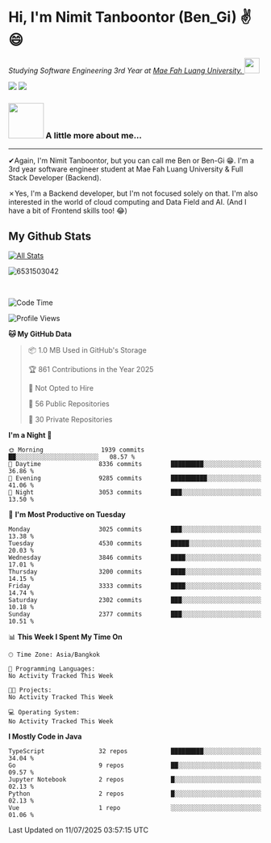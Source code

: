 # Hi, I'm Nimit Tanboontor (Ben_Gi) ✌😄
<p><em>Studying Software Engineering 3rd Year at <a href="https://en.mfu.ac.th/home.html"> Mae Fah Luang University.
</a><img src="https://media.giphy.com/media/WUlplcMpOCEmTGBtBW/giphy.gif" width="30"> </em></p>


[![](https://img.shields.io/badge/linkedin-%230077B5.svg?style=for-the-badge&logo=linkedin)]([https://www.linkedin.com/in/thanaphoom-babparn/](https://www.linkedin.com/in/nimit-tanbooutor-798139246/))
[![](https://img.shields.io/badge/Medium-12100E?style=for-the-badge&logo=medium&logoColor=white)](https://medium.com/@nimittanbooutor)

### <img src="https://media.giphy.com/media/VgCDAzcKvsR6OM0uWg/giphy.gif" width="70"> A little more about me...  

<hr> <!-- Horizontal line -->

&#10004;Again, I'm Nimit Tanboontor, but you can call me Ben or Ben-Gi 😁. I'm a 3rd year software engineer student at Mae Fah Luang University & Full Stack Developer (Backend).

&#10007;Yes, I'm a Backend developer, but I'm not focused solely on that. I'm also interested in the world of cloud computing and Data Field and AI. (And I have a bit of Frontend skills too! 😂)


## My Github Stats

[![All Stats](https://github-readme-stats.vercel.app/api?username=6531503042&show_icons=true&theme=algolia)](https://github.com/6531503042)

<p><img align="center" src="https://github-readme-streak-stats.herokuapp.com/?user=6531503042&" alt="6531503042" /></p>

<br />


<!--START_SECTION:waka-->
![Code Time](http://img.shields.io/badge/Code%20Time-525%20hrs%2038%20mins-blue)

![Profile Views](http://img.shields.io/badge/Profile%20Views-10-blue)

**🐱 My GitHub Data** 

> 📦 1.0 MB Used in GitHub's Storage 
 > 
> 🏆 861 Contributions in the Year 2025
 > 
> 🚫 Not Opted to Hire
 > 
> 📜 56 Public Repositories 
 > 
> 🔑 30 Private Repositories 
 > 
**I'm a Night 🦉** 

```text
🌞 Morning                1939 commits        ██░░░░░░░░░░░░░░░░░░░░░░░   08.57 % 
🌆 Daytime                8336 commits        █████████░░░░░░░░░░░░░░░░   36.86 % 
🌃 Evening                9285 commits        ██████████░░░░░░░░░░░░░░░   41.06 % 
🌙 Night                  3053 commits        ███░░░░░░░░░░░░░░░░░░░░░░   13.50 % 
```
📅 **I'm Most Productive on Tuesday** 

```text
Monday                   3025 commits        ███░░░░░░░░░░░░░░░░░░░░░░   13.38 % 
Tuesday                  4530 commits        █████░░░░░░░░░░░░░░░░░░░░   20.03 % 
Wednesday                3846 commits        ████░░░░░░░░░░░░░░░░░░░░░   17.01 % 
Thursday                 3200 commits        ████░░░░░░░░░░░░░░░░░░░░░   14.15 % 
Friday                   3333 commits        ████░░░░░░░░░░░░░░░░░░░░░   14.74 % 
Saturday                 2302 commits        ███░░░░░░░░░░░░░░░░░░░░░░   10.18 % 
Sunday                   2377 commits        ███░░░░░░░░░░░░░░░░░░░░░░   10.51 % 
```


📊 **This Week I Spent My Time On** 

```text
🕑︎ Time Zone: Asia/Bangkok

💬 Programming Languages: 
No Activity Tracked This Week

🐱‍💻 Projects: 
No Activity Tracked This Week

💻 Operating System: 
No Activity Tracked This Week
```

**I Mostly Code in Java** 

```text
TypeScript               32 repos            █████████░░░░░░░░░░░░░░░░   34.04 % 
Go                       9 repos             ██░░░░░░░░░░░░░░░░░░░░░░░   09.57 % 
Jupyter Notebook         2 repos             █░░░░░░░░░░░░░░░░░░░░░░░░   02.13 % 
Python                   2 repos             █░░░░░░░░░░░░░░░░░░░░░░░░   02.13 % 
Vue                      1 repo              ░░░░░░░░░░░░░░░░░░░░░░░░░   01.06 % 
```




 Last Updated on 11/07/2025 03:57:15 UTC
<!--END_SECTION:waka-->
